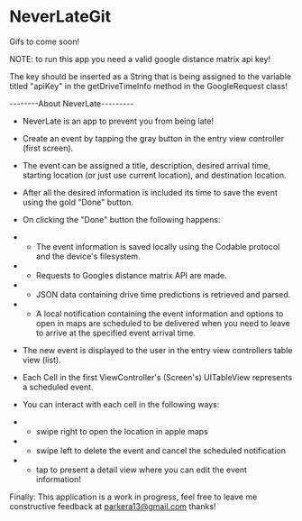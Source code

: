 # NeverLateGit

Gifs to come soon!

NOTE: to run this app you need a valid google distance matrix api key! 

The key should be inserted as a String that is being assigned to the variable titled "apiKey" in the getDriveTimeInfo method in the GoogleRequest class!

--------About NeverLate---------

- NeverLate is an app to prevent you from being late!
- Create an event by tapping the gray button in the entry view controller (first screen).
- The event can be assigned a title, description, desired arrival time, starting location (or just use current location), and destination location.
- After all the desired information is included its time to save the event using the gold "Done" button.
- On clicking the "Done" button the following happens:


- - The event information is saved locally using the Codable protocol and the device's filesystem.
- - Requests to Googles distance matrix API are made.
- - JSON data containing drive time predictions is retrieved and parsed.
- - A local notification containing the event information and options to open in maps are scheduled to be delivered when you need to leave to arrive at the specified event arrival time.

- The new event is displayed to the user in the entry view controllers table view (list).
- Each Cell in the first ViewController's (Screen's) UITableView represents a scheduled event.
- You can interact with each cell in the following ways:
- - swipe right to open the location in apple maps
- - swipe left to delete the event and cancel the scheduled notification
- - tap to present a detail view where you can edit the event information!

Finally: This application is a work in progress, feel free to leave me constructive feedback at parkera13@gmail.com thanks!
